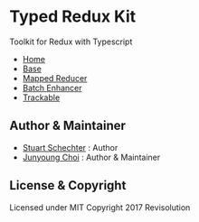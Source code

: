 # Typed Redux Kit

Toolkit for Redux with Typescript

- [Home](../..)
- [Base](../base)
- [Mapped Reducer](../mapped-reducer)
- [Batch Enhancer](../batch-enhancer)
- [Trackable](../trackable)

## Author & Maintainer

- [Stuart Schechter](https://github.com/UppaJung) : Author
- [Junyoung Choi](https://github.com/rokt33r) : Author & Maintainer

## License & Copyright

Licensed under MIT
Copyright 2017 Revisolution
